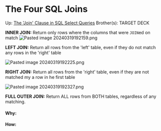 # The Four SQL Joins

Up: [The 'Join' Clause in SQL Select Queries](the_'join'_clause_in_sql_select_queries)
Brother(s):
TARGET DECK

**INNER JOIN:** Return only rows where the columns that were `JOIN`ed on match
![Pasted image 20240319192159.png](pasted_image_20240319192159.png)

**LEFT JOIN:** Return all rows from the 'left' table, even if they do not match any rows in the 'right' table

![Pasted image 20240319192225.png](pasted_image_20240319192225.png)

**RIGHT JOIN:** Return all rows from the 'right' table, even if they are not matched my a row in he first table

![Pasted image 20240319192327.png](pasted_image_20240319192327.png)

**FULL OUTER JOIN:** Return ALL rows from BOTH tables, regardless of any matching.

































#### Why:
#### How:









